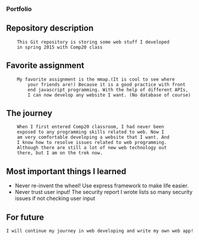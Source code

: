 ### Portfolio
## Repository description
    	This Git repository is storing some web stuff I developed 
    	in spring 2015 with Comp20 class
## Favorite assignment
    	My favorite assignment is the mmap.(It is cool to see where 
    		your friends are!) Because it is a good practice with front 
    		end javascript programming. With the help of different APIs, 
    		I can now develop any website I want. (No database of course)
## The journey
    	When I first entered Comp20 classroom, I had never been 
    	exposed to any programming skills related to web. Now I 
    	am very comfortable developing a website that I want. And 
    	I know how to resolve issues related to web programming. 
    	Although there are still a lot of new web technology out 
    	there, but I am on the trek now.
## Most important things I learned
*	Never re-invent the wheel! Use express framework to make life easier.
*	Never trust user input! The security report I wrote lists so many security issues if not checking user input

## For future
    I will continue my journey in web developing and write my own web app!
